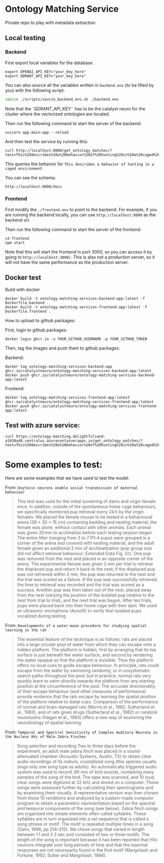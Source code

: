 # Ontology Matching Service

Private repo to play with metadata extraction

## Local testing

### Backend
First export local variables for the database

```
export OPENAI_API_KEY="your_key_here"
export QDRANT_API_KEY="your_key_here"
```
You can also source all the variables written in `backend.env` (to be filled by you) with the following script:

```bash
source ./scripts/source_backend_env.sh ./backend.env
```

Note that the `QDRANT_API_KEY`` has to be the catalyst neuro for the cluster where the vectorized ontologies are located.

Then run the following command to start the server of the backend:
```
uvicorn app.main:app --reload

```
And then test the service by running this:

```
curl http://localhost:8000/get_ontology_matches/?text=This%20describes%20a%20behavior%20of%20hunting%20in%20a%20caged%20environment
```

This queries the behavior for `This describes a behavior of hunting in a caged environment`


You can see the schema:
```
http://localhost:8000/docs

```

### Frontend
First modify the `./frontend.env` to point to the backend. For example, if you are running the backend locally, you can use `http://localhost:8000` as the backend url.

Then run the following command to start the server of the frontend:
```
cd frontend
npm start
```

Note that this will start the frontend in port 3000, so you can access it by going to `http://localhost:3000/`. This is also not a production server, so it will not have the same performance as the production server.


## Docker test
Build with docker

```
docker build -t ontology-matching-services-backend-app:latest -f Dockerfile.backend .
docker build -t ontology-matching-services-frontend-app:latest -f Dockerfile.frontend .
```

How to upload to github packages:

First, login to github packages:
```
docker login ghcr.io -u YOUR_GITHUB_USERNAME -p YOUR_GITHUB_TOKEN
```

Then, tag the images and push them to github packages:

Backend:
 
```
docker tag ontology-matching-services-backend-app ghcr.io/catalystneuro/ontology-matching-services-backend-app:latest
docker push ghcr.io/catalystneuro/ontology-matching-services-backend-app:latest

```

Frontend:
```
docker tag ontology-matching-services-frontend-app:latest ghcr.io/catalystneuro/ontology-matching-services-frontend-app:latest
docker push ghcr.io/catalystneuro/ontology-matching-services-frontend-app:latest
```

## Test with azure service:

```
curl https://ontology-matching.delightfulsand-a1030a48.centralus.azurecontainerapps.io/get_ontology_matches/?text=This%20describes%20a%20behavior%20of%20hunting%20in%20a%20caged%20environment
```


# Some examples to test:


Here are some examples that we have used to test the model. 

From: `Oxytocin neurons enable social transmission of maternal behaviour`

> This test was used for the initial screening of dams and virgin female mice. In addition, outside of the spontaneous home cage behaviours, we specifically monitored pup retrieval every 24 h by the virgin females. We placed the female mouse to be tested in a behavioural arena (38 × 30 × 15 cm) containing bedding and nesting material; the female was alone, without contact with other animals. Each animal was given 20 min to acclimatize before each testing session began. The entire litter (ranging from 3 to 7 P1–4 pups) were grouped in a corner of the arena and covered with nesting material, and the adult female given an additional 2 min of acclimatization (pup group size did not affect retrieval behaviour; Extended Data Fig. 2c). One pup was removed from the nest and placed in an opposite corner of the arena. The experimental female was given 2 min per trial to retrieve the displaced pup and return it back to the nest; if the displaced pup was not retrieved within 2 min, the pup was returned to the nest and the trial was scored as a failure. If the pup was successfully retrieved, the time to retrieval was recorded and the trial was scored as a success. Another pup was then taken out of the nest, placed away from the nest (varying the position of the isolated pup relative to the nest from trial to trial), and the next trial was begun. After ten trials, pups were placed back into their home cage with their dam. We used an ultrasonic microphone (Avisoft) to verify that isolated pups vocalized during testing

From: `Developments of a water-maze procedure for studying spatial learning in the rat`

> The essential feature of the technique is as follows: rats are placed into a large circular pool of water from which they can escape onto a hidden platform. The platform is hidden, first by arranging that its top surface is just beneath the water surface, and second by rendering the water opaque so that the platform is invisible. Thus the platform offers no local cues to guide escape behaviour. In principle, rats could escape from the wafer by swimming randomly, or in unsystematic search paths throughout the pool; but in practice, normal rats very quickly learn to swim directly towards the platform from any starting position at the circumference of the pool. The accurate directionality of their escape behaviour (and other measures of performance) provide evidence that the rats escape by learning the spatial position of the platform relative to distal cues. Comparison of the performance of normal and brain-damaged rats (Morris et al., 1982; Sutherland et al., 1983), and of rats given drugs (Sutherland et al., 1982) or cerebral neurotoxins (Hagan et al., 1983) offers a new way of examining the neurobiology of spatial learning

From: `Temporal and Spectral Sensitivity of Complex Auditory Neurons in the Nucleus HVc of Male Zebra Finches`

> Song selection and recording Two to three days before the experiment, an adult male zebra finch was placed in a sound-attenuated chamber (Acoustic Systems, Austin, TX) to obtain clear audio recordings of its mature, crystallized song (this species usually sings only one song type as adults). An automatically triggered audio system was used to record ;90 min of bird sounds, containing many samples of the song of the bird. The tape was scanned, and 10 loud, clear songs were digitized at 32 kHz and stored on a computer. Those songs were assessed further by calculating their spectrograms and by examining them visually. A representative version was then chosen from those 10 renditions and analyzed by a custom-made computer program to obtain a parametric representation based on the spectral and temporal components of the song (see below). Zebra finch songs are organized into simple elements often called syllables. These syllables are in turn organized into a set sequence that is called a song phrase or motif. The motif is repeated multiple times in a song (Zann, 1996, pp 214–215). We chose songs that varied in length between 1.1 and 2.3 sec and consisted of two or three motifs. The length of the song is important because it has been reported that HVc neurons integrate over long periods of time and that the maximal responses are not necessarily found in the first motif (Margoliash and Fortune, 1992; Sutter and Margoliash, 1994).